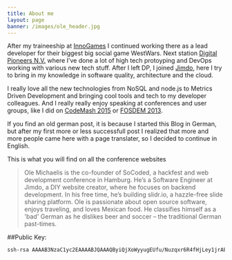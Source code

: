 ```yaml
---
title: About me
layout: page
banner: /images/ole_header.jpg
---
```


After my traineeship at [InnoGames](http://www.innogames.de) I continued working there as a lead developer for their biggest big social game WestWars. Next station [Digital Pioneers N.V.](http://www.digitalpioneers.de) where I’ve done a lot of high tech protoyping and DevOps working with various new tech stuff. After I left DP, I joined [Jimdo](http://www.jimdo.com), here I try to bring in my knowledge in software quality, architecture and the cloud.

I really love all the new technologies from NoSQL and node.js to Metrics Driven Development and bringing cool tools and tech to my developer colleagues. And I really really enjoy speaking at conferences and user groups, like I did on [CodeMash 2015](http://www.codemash.org/) or [FOSDEM 2013](https://fosdem.org).

If you find an old german post, it is because I started this Blog in German, but after my first more or less successfull post I realized that more and more people came here with a page translater, so I decided to continue in English.

This is what you will find on all the conference websites

> Ole Michaelis is the co-founder of SoCoded, a hackfest and web development conference in Hamburg. He’s a Software Engineer at Jimdo, a DIY website creator, where he focuses on backend development. In his free time, he’s building slidr.io, a hazzle-free slide sharing platform. Ole is passionate about open source software, enjoys traveling, and loves Mexican food. He classifies himself as a 'bad' German as he dislikes beer and soccer – the traditional German past-times.

##Public Key:

```bash
ssh-rsa AAAAB3NzaC1yc2EAAAABJQAAAQByiQjXoWyyugEUfu/Nuzqxr6R4fHjLey1jrABe30FE2ucXNw0ZZtZuLWpJTbVr+s/IXyPMsWugOS+YQEAiRiUV6mFAk7OzLN6UxzDd/scxO4GuS2iOeEDFb4cyw1cHGE2GVn0Wq/I4ZEeJs/M010rF8xnaJmhhAWBGxBGJ3x1aBHnH22ae0OOVjDOE+AgHWBm1vo2SFoQLqDAkXt0+SFRdTtTzilepxgbXUwoPbFlR2Leo6GNwRosggEZfa0FU7LFedu2NXNVBDUh1zs6ZGmZzK+DgjQr+xmJePxEQsX9r6bulpYek9xsWfdDY5Lo2Gqi2BsvrfxuH9ATpPlr0paEt ole-nesQuick
```
